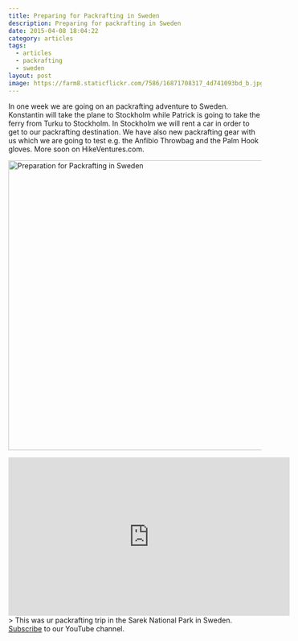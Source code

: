 ```yaml
---
title: Preparing for Packrafting in Sweden
description: Preparing for packrafting in Sweden
date: 2015-04-08 18:04:22
category: articles
tags:
  - articles
  - packrafting
  - sweden
layout: post
image: https://farm8.staticflickr.com/7586/16871708317_4d741093bd_b.jpg
---
```

In one week we are going on an packrafting adventure to Sweden. Konstantin will take the plane to Stockholm while Patrick is going to take the ferry from Turku to Stockholm. In Stockholm we will rent a car in order to get to our packrafting destination. We have also new packrafting gear with us which we are going to test e.g. the Anfibio Throwbag and the Palm Hook gloves. More soon on HikeVentures.com.

<amp-img src="https://farm8.staticflickr.com/7586/16871708317_4d741093bd_b.jpg" width="1024" height="576" layout="responsive"  alt="Preparation for Packrafting in Sweden"></amp-img>


<a href="https://www.flickr.com/photos/90204224@N07/16871708317"><img src="https://farm8.staticflickr.com/7586/16871708317_4d741093bd_b.jpg" width="1024" height="576" alt="Preparation for Packrafting in Sweden"></a>

<iframe width="560" height="315" src="https://www.youtube.com/embed/7c0tlmtpsps" frameborder="0" allowfullscreen></iframe>
> This was ur packrafting trip in the Sarek National Park in Sweden. <a href="https://www.youtube.com/channel/UCnO9Q_m9EaOCrHmmQIBVBNw?sub_confirmation=1" rel="nofollow">Subscribe</a> to our YouTube channel.
